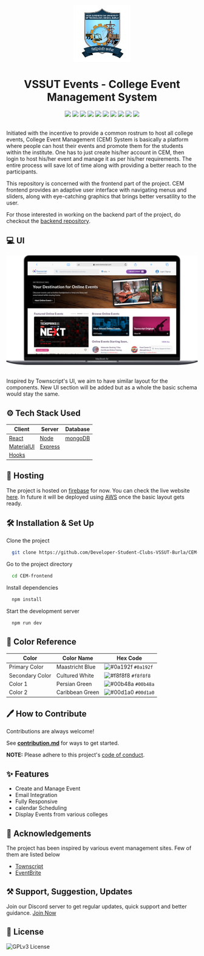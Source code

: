<div align="center">
  <img alt="Logo" src="./RepoAssets/VSSUT.png" width="150" />
  <h1>VSSUT Events - College Event Management System</h1>
</div>


<div align="center">
<img src="https://img.shields.io/github/workflow/status/Developer-Student-Clubs-VSSUT-Burla/CEM-frontend/Deploy%20to%20Firebase%20Hosting%20on%20merge/main" />

<img src="https://img.shields.io/website?down_color=red&down_message=%F0%9F%98%95&up_message=ONLINE&url=https%3A%2F%2Fvssut-event.web.app%2F" />

<img src="https://img.shields.io/github/hacktoberfest/2021/Developer-Student-Clubs-VSSUT-Burla/CEM-frontend?color=none" />

<img src="https://img.shields.io/github/issues/Developer-Student-Clubs-VSSUT-Burla/CEM-frontend" />

<img src="https://img.shields.io/github/issues-pr/Developer-Student-Clubs-VSSUT-Burla/CEM-frontend" />

<img src="https://img.shields.io/github/issues-pr-closed-raw/Developer-Student-Clubs-VSSUT-Burla/CEM-frontend?color=none" />

<img src="https://img.shields.io/github/languages/top/Developer-Student-Clubs-VSSUT-Burla/CEM-frontend" />

<img src="https://img.shields.io/github/languages/code-size/Developer-Student-Clubs-VSSUT-Burla/CEM-frontend" />

<img src="https://img.shields.io/github/repo-size/Developer-Student-Clubs-VSSUT-Burla/CEM-frontend" />

<img src="https://img.shields.io/tokei/lines/github/Developer-Student-Clubs-VSSUT-Burla/CEM-frontend" />


</div> <br/>



Initiated with the incentive to provide a common rostrum to host all college events, College Event Management (CEM) System is basically a platform where people can host their events and promote them for the students within the institute. One has to just create his/her account in CEM, then login to host his/her event and manage it as per his/her requirements. The entire process will save lot of time along with providing a better reach to the participants.

This repository is concerned with the frontend part of the project. CEM frontend provides an adaptive user interface with navigating menus and sliders, along with eye-catching graphics that brings better versatility to the user.

For those interested in working on the backend part of the project, do checkout the [backend repository](https://github.com/Developer-Student-Clubs-VSSUT-Burla/CEM-backend).



## 💻 UI

<a href="https://www.townscript.com/in/online"><img alt="Logo" src="./RepoAssets/TOBUILD.png" /></a> <br/> <br/>

Inspired by Townscript's UI, we aim to have similar  layout for the components. New UI section will be added but as a whole the basic schema would stay the same.


## ⚙ Tech Stack Used

|Client |Server |Database |
|-------|-------|---------|
|[React](https://reactjs.org/)  |[Node](https://nodejs.org/en/) |[mongoDB](https://www.mongodb.com/) |
|[MaterialUI](https://mui.com/) |[Express](https://expressjs.com/) |
|[Hooks](https://reactjs.org/docs/hooks-reference.html) |

## 📡 Hosting

The project is hosted on [firebase](https://firebase.google.com/) for now. You can check the live website [here](https://vssut-event.web.app/). In future it will be deployed using [AWS](https://aws.amazon.com/) once the basic layout gets ready.

## 🛠 Installation & Set Up

Clone the project

```bash
  git clone https://github.com/Developer-Student-Clubs-VSSUT-Burla/CEM-frontend
```

Go to the project directory

```bash
  cd CEM-frontend
```

Install dependencies

```bash
  npm install
```

Start the development server

```bash
  npm run dev
```
## 🎨 Color Reference

| Color             |Color Name | Hex Code                                                               |
| ----------------- |------------ | ------------------------------------------------------------------ |
| Primary Color |Maastricht Blue | ![#0a192f](https://via.placeholder.com/10/0a192f?text=+) `#0a192f` |
| Secondary Color |Cultured White | ![#f8f8f8](https://via.placeholder.com/10/f8f8f8?text=+) `#f8f8f8` |
| Color 1 |Persian Green | ![#00b48a](https://via.placeholder.com/10/00b48a?text=+) `#00b48a` |
| Color 2 | Caribbean Green |![#00d1a0](https://via.placeholder.com/10/00b48a?text=+) `#00d1a0` |


## 🖊 How to Contribute

Contributions are always welcome!

See **[contribution.md](./contribution.md)** for ways to get started.

**NOTE:** Please adhere to this project's [code of conduct](https://github.com/Developer-Student-Clubs-VSSUT-Burla/CEM-frontend/blob/main/contribution.md#code-of-conduct).


## ✨ Features

- Create and Manage Event
- Email Integration
- Fully Responsive
- calendar Scheduling
- Display Events from various colleges

## 📢 Acknowledgements
The project has been inspired by various event management sites. Few of them are listed below
 - [Townscript](https://www.townscript.com/in/online)
 - [EventBrite](https://www.eventbrite.com/)


## ⚒ Support, Suggestion, Updates

Join our Discord server to get regular updates, quick support and better guidance.  [Join Now](https://discord.gg/whFTXghqdV)

## 📜 License

![GPLv3 License](https://img.shields.io/badge/License-GPL%20v3-yellow.svg)


<!-- Security scan triggered at 2025-09-02 01:23:58 -->

<!-- Security scan triggered at 2025-09-09 05:31:01 -->

<!-- Security scan triggered at 2025-09-28 15:33:55 -->